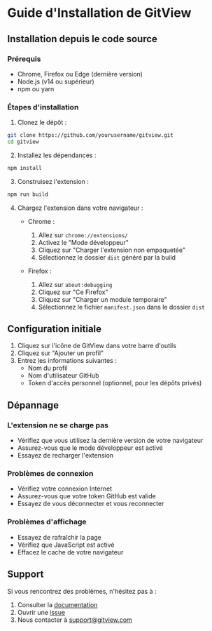 # Guide d'Installation de GitView

## Installation depuis le code source

### Prérequis
- Chrome, Firefox ou Edge (dernière version)
- Node.js (v14 ou supérieur)
- npm ou yarn

### Étapes d'installation

1. Clonez le dépôt :
```bash
git clone https://github.com/yourusername/gitview.git
cd gitview
```

2. Installez les dépendances :
```bash
npm install
```

3. Construisez l'extension :
```bash
npm run build
```

4. Chargez l'extension dans votre navigateur :
   - Chrome :
     1. Allez sur `chrome://extensions/`
     2. Activez le "Mode développeur"
     3. Cliquez sur "Charger l'extension non empaquetée"
     4. Sélectionnez le dossier `dist` généré par la build

   - Firefox :
     1. Allez sur `about:debugging`
     2. Cliquez sur "Ce Firefox"
     3. Cliquez sur "Charger un module temporaire"
     4. Sélectionnez le fichier `manifest.json` dans le dossier `dist`

## Configuration initiale

1. Cliquez sur l'icône de GitView dans votre barre d'outils
2. Cliquez sur "Ajouter un profil"
3. Entrez les informations suivantes :
   - Nom du profil
   - Nom d'utilisateur GitHub
   - Token d'accès personnel (optionnel, pour les dépôts privés)

## Dépannage

### L'extension ne se charge pas
- Vérifiez que vous utilisez la dernière version de votre navigateur
- Assurez-vous que le mode développeur est activé
- Essayez de recharger l'extension

### Problèmes de connexion
- Vérifiez votre connexion Internet
- Assurez-vous que votre token GitHub est valide
- Essayez de vous déconnecter et vous reconnecter

### Problèmes d'affichage
- Essayez de rafraîchir la page
- Vérifiez que JavaScript est activé
- Effacez le cache de votre navigateur

## Support

Si vous rencontrez des problèmes, n'hésitez pas à :
1. Consulter la [documentation](https://github.com/DelsarteDorian/gitview/wiki)
2. Ouvrir une [issue](https://github.com/DelsarteDorian/gitview/issues)
3. Nous contacter à support@gitview.com 
